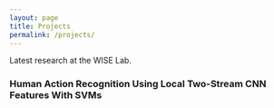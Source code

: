 ```yaml
---
layout: page
title: Projects
permalink: /projects/
---
```


<p>
Latest research at the WISE Lab.
</p>

### Human Action Recognition Using Local Two-Stream CNN Features With SVMs
